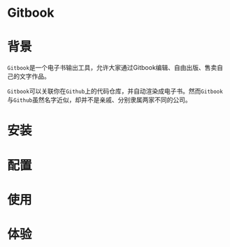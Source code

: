 # Gitbook


# 背景
`Gitbook`是一个电子书输出工具，允许大家通过Gitbook编辑、自由出版、售卖自己的文字作品。

`Gitbook`可以关联你在`Github`上的代码仓库，并自动渲染成电子书。然而`Gitbook`与`Github`虽然名字近似，却并不是亲戚、分别隶属两家不同的公司。

# 安装



# 配置

# 使用

# 体验
